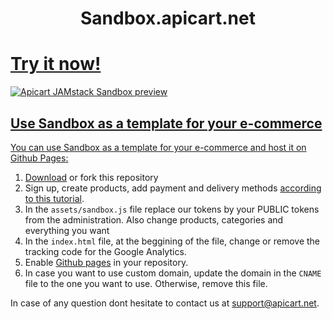 <h1 align="center">
    Sandbox.apicart.net
</h1>

<h1><a href="https://sandbox.apicart.net">Try it now!</a></h1>
<a href="https://sandbox.apicart.net">
<img src="https://raw.githubusercontent.com/apicart/sandbox.apicart.net/master/assets/images/sandbox-screenshot.png" alt="Apicart JAMstack Sandbox preview"
</a>

## Use Sandbox as a template for your e-commerce
You can use Sandbox as a template for your e-commerce and host it on Github Pages:
1. [Download](https://github.com/apicart/sandbox.apicart.net/archive/master.zip) or fork this repository
2. Sign up, create products, add payment and delivery methods [according to this tutorial](https://apicart.net/en-us/product/apicart-store/getting-started/installation/).
2. In the `assets/sandbox.js` file replace our tokens by your PUBLIC tokens from the administration. Also change products, categories and everything you want
3. In the `index.html` file, at the beggining of the file, change or remove the tracking code for the Google Analytics.
4. Enable [Github pages](https://pages.github.com/) in your repository.
5. In case you want to use custom domain, update the domain in the `CNAME` file to the one you want to use. Otherwise, remove this file.

In case of any question dont hesitate to contact us at support@apicart.net.
